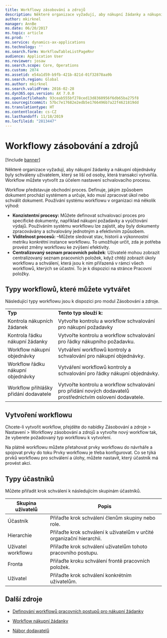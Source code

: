 ```yaml
---
title: Workflowy zásobování a zdrojů
description: Některé organizace vyžadují, aby nákupní žádanky a nákupní objednávky byly schváleny uživatelem, který se liší od osoby, která transakci vytvořila. Workflow můžete vytvořit za účelem nastavení schvalovacího procesu.
author: mkirknel
manager: AnnBe
ms.date: 06/20/2017
ms.topic: article
ms.prod: ''
ms.service: dynamics-ax-applications
ms.technology: ''
ms.search.form: WorkflowTableListPageRnr
audience: Application User
ms.reviewer: josaw
ms.search.scope: Core, Operations
ms.custom: 2074
ms.assetid: e54a1d59-b9fb-421b-821d-01f32878aa9b
ms.search.region: Global
ms.author: mkirknel
ms.search.validFrom: 2016-02-28
ms.dyn365.ops.version: AX 7.0.0
ms.openlocfilehash: 93ceab555bf278ced13d8360956f6db65ba275f8
ms.sourcegitcommit: 57bc7e17682e2edb5e1766496b7a22f4621819dd
ms.translationtype: HT
ms.contentlocale: cs-CZ
ms.lasthandoff: 11/18/2019
ms.locfileid: "2813447"
---
```

# <a name="procurement-and-sourcing-workflows"></a>Workflowy zásobování a zdrojů

[!include [banner](../includes/banner.md)]

Některé organizace vyžadují, aby nákupní žádanky a nákupní objednávky byly schváleny uživatelem, který se liší od osoby, která transakci vytvořila. Workflow můžete vytvořit za účelem nastavení schvalovacího procesu.

Workflow představuje obchodní proces. Definuje, jakým způsobem dokument prochází systémem a určuje, kdo musí zpracovat úkol nebo schválit dokument. Používání systému workflowu v organizaci má několik výhod:
-   **Konzistentní procesy:** Můžete definovat schvalovací proces pro specifické dokumenty, například nákupní požadavky a vyúčtování výdajů. Používáním systému workflowu lze zajistit, aby byly dokumenty zpracovávány a schvalovány jednotným a efektivním způsobem.
-   **Viditelnost procesů:** –Můžete sledovat stav, historii a výkonnostní metriku konkrétní instance workflowu. To umožňuje určit, zda je potřeba provést změny workflowu ke zvýšení efektivity.
-   **Centralizovaný seznam pracovních položek**: Uživatelé mohou zobrazit centralizovaný seznam pracovních položek, když chtějí zobrazit úkoly workflowu a schválení, která jsou k nim přiřazená v rámci všech workflowů, kterých se účastní. To je k dispozici na stránce Pracovní položky.

## <a name="the-types-of-workflows-that-you-can-create"></a> Typy workflowů, které můžete vytvářet
Následující typy workflowu jsou k dispozici pro modul Zásobování a zdroje.

|                                  |                                                               |
|----------------------------------|---------------------------------------------------------------|
| **Typ**                         | **Tento typ slouží k:**                                          |
| Kontrola nákupních žádanek      | Vytvořte kontrolu a workflow schvalování pro nákupní požadavky            |
| Kontrola řádku nákupní žádanky | Vytvořte kontrolu a workflow schvalování pro řádky nákupního požadavku.       |
| Workflow nákupní objednávky          | Vytváření workflowů kontroly a schvalování pro nákupní objednávky.     |
| Workflow řádku nákupní objednávky     | Vytváření workflowů kontroly a schvalování pro řádky nákupní objednávky. |
| Workflow přihlášky přidání dodavatele  | Vytvořte kontrolu a workflow schvalování pro přidání nových dodavatelů prostřednictvím oslovení dodavatele. |

## <a name="creating-a-workflow"></a>Vytvoření workflowu

Chcete-li vytvořit workflow, přejděte do nabídky Zásobování a zdroje &gt; Nastavení &gt; Workflowy zásobování a zdrojů a vytvořte nový workflow tak, že vyberete požadovaný typ workflowu k vytvoření.  

Na plátně workflowu můžete přetahovat prvky workflowu do návrháře a spojovat prvky do toku Prvky workflowu je třeba konfigurovat. Co se týká prvků workflowu pro schválení a úlohy, můžete nastavit, který účastník má provést akci.

## <a name="types-of-participants"></a>Typy účastníků

Můžete přiřadit krok schválení k následujícím skupinám účastníků.

| Skupina uživatelů    | Popis                                                               |
|---------------|---------------------------------------------------------------------------|
| Účastník   | Přiřaďte krok schválení členům skupiny nebo role.                   |
| Hierarchie     | Přiřaďte krok schválení k uživatelům v určité organizační hierarchii. |
| Uživatel workflowu | Přiřaďte krok schválení uživatelům tohoto pracovního postupu.                       |
| Fronta         | Přiřaďte kroku schválení frontě pracovních položek.                            |
| Uživatel          | Přiřaďte krok schválení konkrétním uživatelům.                               |



## <a name="additional-resources"></a>Další zdroje

- [Definování workflowů pracovních postupů pro nákupní žádanky](https://mbs.microsoft.com/customersource/Global/AX/learning/documentation/white-papers/Defining_business_process_workflows_for_purchase_requisitions)

- [Workflow nákupní žádanky](purchase-requisitions-workflow.md)

- [Nábor dodavatelů](vendor-onboarding.md)

